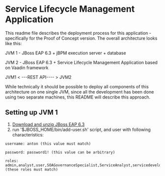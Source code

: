 Service Lifecycle Management Application
======================

This readme file describes the deployment process for this application - specifically for the Proof of Concept version.
The overall architecture looks like this:

JVM 1 - JBoss EAP 6.3 + jBPM execution server + database

JVM 2 - JBoss EAP 6.3 + Service Lifecycle Management Application based on Vaadin framework
 
      
JVM1 < ---REST API---- > JVM2

While technically it should be possible to deploy all components of this architecture on one single JVM,
since all the development has been done using two separate machines, this README will describe this approach.


Setting up JVM 1
----------------

1. [Download and unzip JBoss EAP 6.3](http://www.jboss.org/products/eap/download/)
2. run '$JBOSS_HOME/bin/add-user.sh' script, and user with following characteristics:

```
username: anton (this value must match)

password: password1! (this value can be arbitrary)

roles: admin,analyst,user,SOAGovernanceSpecialist,ServiceAnalyst,servicedeveloper,qaspecialist (these roles must match)
```

